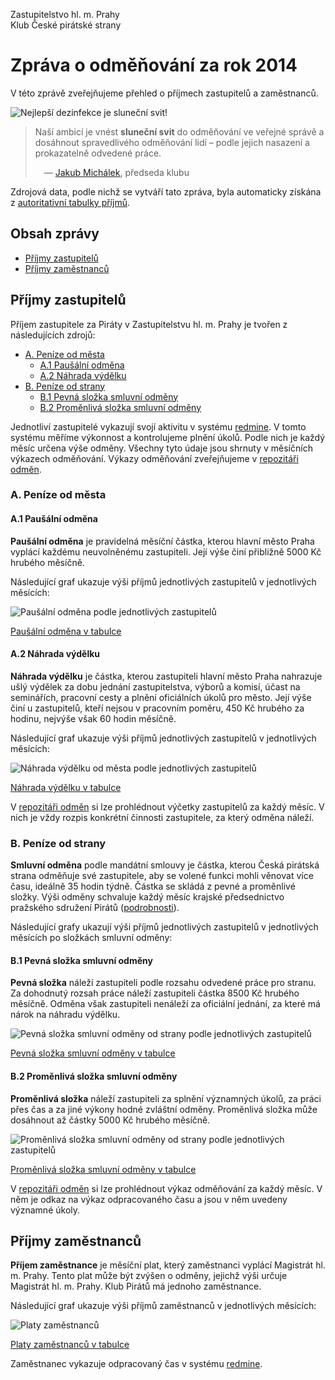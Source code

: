 Zastupitelstvo hl. m. Prahy  
Klub České pirátské strany

# Zpráva o odměňování za rok 2014

V této zprávě zveřejňujeme přehled o příjmech zastupitelů a zaměstnanců.

![Nejlepší dezinfekce je sluneční svit!](podle-slozky/sunshine.jpg)

> Naší ambicí je vnést **sluneční svit** do odměňování ve veřejné správě a dosáhnout spravedlivého odměňování lidí – podle jejich nasazení a prokazatelně odvedené práce.
>
>  — [Jakub Michálek](https://praha.pirati.cz/jakub-michalek.html), předseda klubu

Zdrojová data, podle nichž se vytváří tato zpráva, byla automaticky získána z [autoritativní tabulky příjmů](http://raw.githubusercontent.com/pirati-cz/KlubPraha/master/odmeny/odmeny.csv).

## Obsah zprávy

* [Příjmy zastupitelů](#prijmy-zastupitelu)
* [Příjmy zaměstnanců](#prijmy-zamestnancu)

## Příjmy zastupitelů

<a name="prijmy-zastupitelu"/>

Příjem zastupitele za Piráty v Zastupitelstvu hl. m. Prahy je tvořen z následujících zdrojů:

* [A. Peníze od města](#penize-od-mesta)
  * [A.1 Paušální odměna](#pausalni-odmena)
  * [A.2 Náhrada výdělku](#nahrada-vydelku)
* [B. Peníze od strany](#penize-od-strany)
  * [B.1 Pevná složka smluvní odměny](#pevna-slozka)
  * [B.2 Proměnlivá složka smluvní odměny](#promenliva-slozka)

Jednotliví zastupitelé vykazují svojí aktivitu v systému [redmine][redmine]. V tomto systému měříme výkonnost a kontrolujeme plnění úkolů. Podle nich je každý měsíc určena výše odměny. Všechny tyto údaje jsou shrnuty v měsíčních výkazech odměňování. Výkazy odměňování zveřejňujeme v [repozitáři odměn][repo-odmen].

[redmine]: https://redmine.pirati.cz/projects/praha
[repo-odmen]: https://github.com/pirati-cz/KlubPraha/tree/master/odmeny/2014/



### A. Peníze od města

<a name="penize-od-mesta"/>

#### A.1 Paušální odměna

<a name="pausalni-odmena"/>

**Paušální odměna** je pravidelná měsíční částka, kterou hlavní město Praha vyplácí každému neuvolněnému zastupiteli. Její výše činí přibližně 5000 Kč hrubého měsíčně.

Následující graf ukazuje výši příjmů jednotlivých zastupitelů v jednotlivých měsících:

![Paušální odměna podle jednotlivých zastupitelů](podle-slozky/pausalni-odmena/graf.png)

[Paušální odměna v tabulce](podle-slozky/pausalni-odmena/data.csv)

#### A.2 Náhrada výdělku

<a name="nahrada-vydelku"/>

**Náhrada výdělku** je částka, kterou zastupiteli hlavní město Praha nahrazuje ušlý výdělek za dobu jednání zastupitelstva, výborů a komisí, účast na seminářích, pracovní cesty a plnění oficiálních úkolů pro město. Její výše činí u zastupitelů, kteří nejsou v pracovním poměru, 450 Kč hrubého za hodinu, nejvýše však 60 hodin měsíčně.

Následující graf ukazuje výši příjmů jednotlivých zastupitelů v jednotlivých měsících:

![Náhrada výdělku od města podle jednotlivých zastupitelů](podle-slozky/nahrada-vydelku/graf.png)

[Náhrada výdělku v tabulce](podle-slozky/nahrada-vydelku/data.csv)

V [repozitáři odměn][repo-odmen] si lze prohlédnout výčetky zastupitelů za každý měsíc. V nich je vždy rozpis konkrétní činnosti zastupitele, za který odměna náleží.

### B. Peníze od strany

<a name="penize-od-strany"/>

**Smluvní odměna** podle mandátní smlouvy je částka, kterou Česká pirátská strana odměňuje své zastupitele, aby se volené funkci mohli věnovat více času, ideálně 35 hodin týdně. Částka se skládá z pevné a proměnlivé složky. Výši odměny schvaluje každý měsíc krajské předsednictvo pražského sdružení Pirátů ([podrobnosti][mandatni-smlouvy]).

[mandatni-smlouvy]: https://praha.pirati.cz/zastupitele-piratu-pracuji-naplno.html

Následující grafy ukazují výši příjmů jednotlivých zastupitelů v jednotlivých měsících po složkách smluvní odměny:


#### B.1 Pevná složka smluvní odměny

<a name="pevna-slozka"/>


**Pevná složka** náleží zastupiteli podle rozsahu odvedené práce pro stranu. Za dohodnutý rozsah práce náleží zastupiteli částka 8500 Kč hrubého měsíčně. Odměna však zastupiteli nenáleží za oficiální jednání, za které má nárok na náhradu výdělku.

![Pevná složka smluvní odměny od strany podle jednotlivých zastupitelů](podle-slozky/pevna-cast-odmeny/graf.png)

[Pevná složka smluvní odměny v tabulce](podle-slozky/pevna-cast-odmeny/data.csv)

#### B.2 Proměnlivá složka smluvní odměny

<a name="promenliva-slozka"/>

**Proměnlivá složka** náleží zastupiteli za splnění významných úkolů, za práci přes čas a za jiné výkony hodné zvláštní odměny. Proměnlivá složka může dosáhnout až částky 5000 Kč hrubého měsíčně.

![Proměnlivá složka smluvní odměny od strany podle jednotlivých zastupitelů](podle-slozky/promenliva-cast-odmeny/graf.png)

[Proměnlivá složka smluvní odměny v tabulce](podle-slozky/promenliva-cast-odmeny/data.csv)

V [repozitáři odměn][repo-odmen] si lze prohlédnout výkaz odměňování za každý měsíc. V něm je odkaz na výkaz odpracovaného času a jsou v něm uvedeny významné úkoly.

## Příjmy zaměstnanců

<a name="prijmy-zamestnancu"/>

**Příjem zaměstnance** je měsíční plat, který zaměstnanci vyplácí Magistrát hl. m. Prahy. Tento plat může být zvýšen o odměny, jejichž výši určuje Magistrát hl. m. Prahy. Klub Pirátů má jednoho zaměstnance.

Následující graf ukazuje výši příjmů zaměstnanců v jednotlivých měsících:

![Platy zaměstnanců](podle-slozky/plat-zamestnance/graf.png)

[Platy zaměstnanců v tabulce](podle-slozky/plat-zamestnance/data.csv)

Zaměstnanec vykazuje odpracovaný čas v systému [redmine][redmine].
